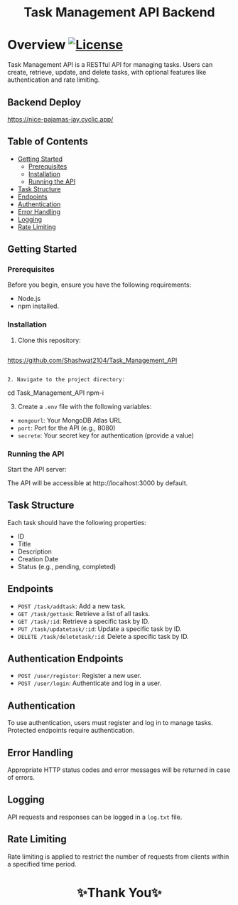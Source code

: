 #  <h1 align="center">Task Management API Backend</h1>

# Overview  [![License](https://img.shields.io/badge/License-MIT-blue.svg)](https://opensource.org/licenses/MIT)
Task Management API is a RESTful API for managing tasks. Users can create, retrieve, update, and delete tasks, with optional features like authentication and rate limiting.

## Backend Deploy
https://nice-pajamas-jay.cyclic.app/


## Table of Contents
- [Getting Started](#getting-started)
  - [Prerequisites](#prerequisites)
  - [Installation](#installation)
  - [Running the API](#running-the-api)
- [Task Structure](#task-structure)
- [Endpoints](#endpoints)
- [Authentication](#authentication)
- [Error Handling](#error-handling)
- [Logging](#logging)
- [Rate Limiting](#rate-limiting)

## Getting Started

### Prerequisites
Before you begin, ensure you have the following requirements:
- Node.js
- npm installed.

### Installation

1. Clone this repository:
      ```
  https://github.com/Shashwat2104/Task_Management_API
   ```

2. Navigate to the project directory:
   ```
   cd Task_Management_API
   npm-i


3. Create a `.env` file with the following variables:
- `mongourl`: Your MongoDB Atlas URL
- `port`: Port for the API (e.g., 8080)
- `secrete`: Your secret key for authentication (provide a value)
### Running the API
Start the API server:

The API will be accessible at http://localhost:3000 by default.

## Task Structure
Each task should have the following properties:
- ID
- Title
- Description
- Creation Date
- Status (e.g., pending, completed)

## Endpoints

- `POST /task/addtask`: Add a new task.
- `GET /task/gettask`: Retrieve a list of all tasks.
- `GET /task/:id`: Retrieve a specific task by ID.
- `PUT /task/updatetask/:id`: Update a specific task by ID.
- `DELETE /task/deletetask/:id`: Delete a specific task by ID.

## Authentication Endpoints

- `POST /user/register`: Register a new user.
- `POST /user/login`: Authenticate and log in a user.

## Authentication
To use authentication, users must register and log in to manage tasks. Protected endpoints require authentication.

## Error Handling
Appropriate HTTP status codes and error messages will be returned in case of errors.

## Logging
API requests and responses can be logged in a `log.txt` file.

## Rate Limiting
Rate limiting is applied to restrict the number of requests from clients within a specified time period.


<h1 align="center">✨Thank You✨</h1>
